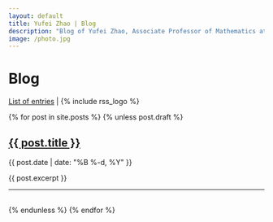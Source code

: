 ```yaml
---
layout: default
title: Yufei Zhao | Blog
description: "Blog of Yufei Zhao, Associate Professor of Mathematics at MIT"
image: /photo.jpg
---
```



<div class="blog">
<h1 class="content-listing-header sans">Blog</h1>

<p>
<a href="/blog/list/">List of entries</a>
|
{% include rss_logo %}
</p>

{% for post in site.posts %}
{% unless post.draft %}
<h2><a href="{{ post.url | prepend: site.baseurl }}">{{ post.title }}</a></h2>
<p><span class="smaller">{{ post.date | date: "%B %-d, %Y" }}</span></p>
<div>{{ post.excerpt }}</div>
<hr class="slender"> 
<br/>
{% endunless %}
{% endfor %}

</div>